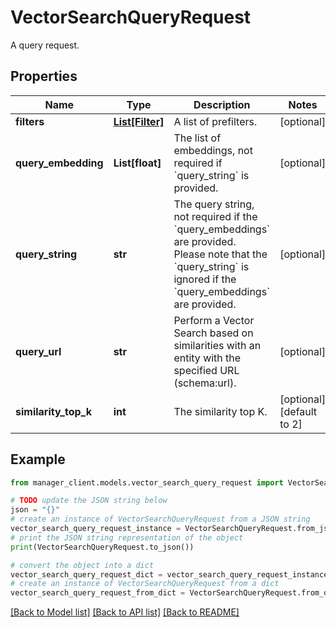 # VectorSearchQueryRequest

A query request.

## Properties

Name | Type | Description | Notes
------------ | ------------- | ------------- | -------------
**filters** | [**List[Filter]**](Filter.md) | A list of prefilters. | [optional] 
**query_embedding** | **List[float]** | The list of embeddings, not required if &#x60;query_string&#x60; is provided. | [optional] 
**query_string** | **str** | The query string, not required if the &#x60;query_embeddings&#x60; are provided. Please note that the &#x60;query_string&#x60; is ignored if the &#x60;query_embeddings&#x60; are provided. | [optional] 
**query_url** | **str** | Perform a Vector Search based on similarities with an entity with the specified URL (schema:url). | [optional] 
**similarity_top_k** | **int** | The similarity top K. | [optional] [default to 2]

## Example

```python
from manager_client.models.vector_search_query_request import VectorSearchQueryRequest

# TODO update the JSON string below
json = "{}"
# create an instance of VectorSearchQueryRequest from a JSON string
vector_search_query_request_instance = VectorSearchQueryRequest.from_json(json)
# print the JSON string representation of the object
print(VectorSearchQueryRequest.to_json())

# convert the object into a dict
vector_search_query_request_dict = vector_search_query_request_instance.to_dict()
# create an instance of VectorSearchQueryRequest from a dict
vector_search_query_request_from_dict = VectorSearchQueryRequest.from_dict(vector_search_query_request_dict)
```
[[Back to Model list]](../README.md#documentation-for-models) [[Back to API list]](../README.md#documentation-for-api-endpoints) [[Back to README]](../README.md)


